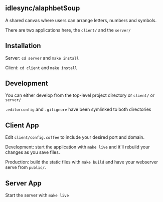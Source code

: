 idlesync/alaphbetSoup
---
A shared canvas where users can arrange letters, numbers and symbols.

There are two applications here, the `client/` and the `server/`

Installation
---
Server: `cd server` and `make install`

Client: `cd client` and `make install`

Development
---
You can either develop from the top-level project directory or `client/` or `server/`

`.editorconfig` and `.gitignore` have been symlinked to both directories

Client App
---
Edit `client/config.coffee` to include your desired port and domain.

Development: start the application with `make live` and it'll rebuild your changes as you save files.

Production: build the static files with `make build` and have your webserver serve from `public/`.

Server App
---
Start the server with `make live`
